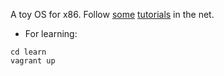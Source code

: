 A toy OS for x86. Follow [some][1] [tutorials][2] in the net.

- For learning:

```
cd learn
vagrant up
```


[1]: https://github.com/tuhdo/os01
[2]: https://github.com/cfenollosa/os-tutorial
